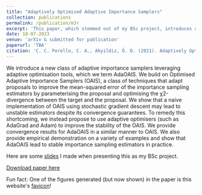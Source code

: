 ```yaml
---
title: "Adaptively Optimised Adaptive Importance Samplers"
collection: publications
permalink: /publication/m3r
excerpt: 'This paper, which stemmed out of my BSc project, introduces a new adaptive importance sampling algorithm that used adaptive optimisation to adapt the proposal distribution.'
date: 18-07-2023
venue: 'arXiv & submitted for publication'
paperurl: 'TBA'
citation: 'C. C. Perello, C. A., Akyildiz, Ö. D. (2021). Adaptively Optimised Adaptive Importance Samplers.'
---
```


We introduce a new class of adaptive importance samplers leveraging adaptive optimisation tools, which we term AdaOAIS. We build on Optimised Adaptive Importance Samplers (OAIS), a class of techniques that adapt proposals to improve the mean-squared error of the importance sampling estimators by parameterising the proposal and optimising the χ2-divergence between the target and the proposal. We show that a naive implementation of OAIS using stochastic gradient descent may lead to unstable estimators despite its convergence guarantees. To remedy this shortcoming, we instead propose to use adaptive optimisers (such as AdaGrad and Adam) to improve the stability of the OAIS. We provide convergence results for AdaOAIS in a similar manner to OAIS. We also provide empirical demonstration on a variety of examples and show that AdaOAIS lead to stable importance sampling estimators in practice.

Here are some [slides](_publications/M3R__Carlos__presentation.pdf) I made when presenting this as my BSc project.


[Download paper here](tba)

Fun fact: One of the figures generated (but now shown) in the paper is this website's [favicon](_publications/website_logo.png)!